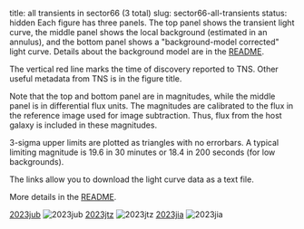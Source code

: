 title: all transients in sector66 (3 total)
slug: sector66-all-transients
status: hidden
  Each figure has three panels.  The top panel shows the transient light curve, the middle panel shows the local background (estimated in an annulus), and the bottom panel shows a "background-model corrected" light curve. Details about the background model are in the [README]({filename}../README/README.md). 
 
 The vertical red line marks the time of discovery reported to TNS. Other useful metadata from TNS is in the figure title.

 Note that the top and bottom panel are in magnitudes, while the middle panel is in differential flux units. The magnitudes are calibrated to the flux in the reference image used for image subtraction. Thus, flux from the host galaxy is included in these magnitudes. 

  3-sigma upper limits are plotted as triangles with no errorbars. A typical limiting magnitude is 19.6 in 30 minutes or 18.4 in 200 seconds (for low backgrounds).

The links allow you to download the light curve data as a text file. 

More details in the [README]({filename}../README/README.md).


[2023jub]({static}../../light_curves/sector66/lc_2023jub_cleaned)
![2023jub]({static}../../images/sector66/lc_2023jub_cleaned.png)
[2023jtz]({static}../../light_curves/sector66/lc_2023jtz_cleaned)
![2023jtz]({static}../../images/sector66/lc_2023jtz_cleaned.png)
[2023jia]({static}../../light_curves/sector66/lc_2023jia_cleaned)
![2023jia]({static}../../images/sector66/lc_2023jia_cleaned.png)
